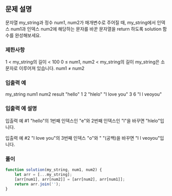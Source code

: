 ## 문제 설명

문자열 my_string과 정수 num1, num2가 매개변수로 주어질 때, my_string에서 인덱스 num1과 인덱스 num2에 해당하는 문자를 바꾼 문자열을 return 하도록 solution 함수를 완성해보세요.

### 제한사항

1 < my_string의 길이 < 100
0 ≤ num1, num2 < my_string의 길이
my_string은 소문자로 이루어져 있습니다.
num1 ≠ num2

### 입출력 예

my_string num1 num2 result
"hello" 1 2 "hlelo"
"I love you" 3 6 "I l veoyou"

### 입출력 예 설명

입출력 예 #1
"hello"의 1번째 인덱스인 "e"와 2번째 인덱스인 "l"을 바꾸면 "hlelo"입니다.

입출력 예 #2
"I love you"의 3번째 인덱스 "o"와 " "(공백)을 바꾸면 "I l veoyou"입니다.

### 풀이

```javaScript
function solution(my_string, num1, num2) {
    let arr = [...my_string];
    [arr[num1], arr[num2]] = [arr[num2], arr[num1]];
    return arr.join('');
}
```
